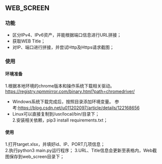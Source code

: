 ## WEB_SCREEN   
    
### 功能    
-   区分IPv4、IPv6资产，并能根据端口信息进行URL拼接；     
-   获取WEB Title；      
-   对IP、端口进行拼接，并尝试Http及Https请求截图；      
### 使用    
####    环境准备    
1.根据本地环境的chrome版本和操作系统下载相关驱动。    
https://registry.npmmirror.com/binary.html?path=chromedriver/       
-   Windows系统下载完成后，按照目录添加环境变量。 
    参考:https://blog.csdn.net/u011202097/article/details/122168656
-   Linux可以直接复制到/usr/local/bin/目录下；     
2.安装相关依赖，pip3 install requirements.txt；   
####    使用
1.打开target.xlsx，并填好id、IP、PORT几项信息；   
2.执行python3 main.py运行程序；
3.URL、Title信息会更新至表格内，Web截图保存到web_screen目录下；   
